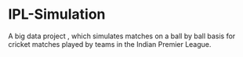 # IPL-Simulation
A big data project , which simulates matches on a ball by ball basis for cricket matches played by teams in the Indian Premier League.
